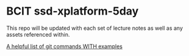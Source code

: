 # BCIT ssd-xplatform-5day
This repo will be updated with each set of lecture notes as well as any assets referenced within.

[A helpful list of git commands WITH examples](https://dzone.com/articles/top-20-git-commands-with-examples)
